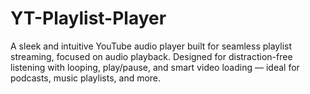 # YT-Playlist-Player
A sleek and intuitive YouTube audio player built for seamless playlist streaming, focused on audio playback. Designed for distraction-free listening with looping, play/pause, and smart video loading — ideal for podcasts, music playlists, and more.
